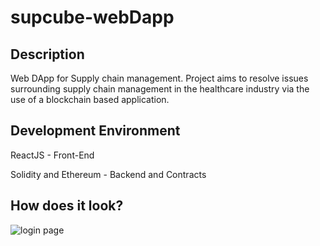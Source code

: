 # supcube-webDapp

## Description

Web DApp for Supply chain management. Project aims to resolve issues surrounding supply chain management in the healthcare industry via the use of a blockchain based application. 

## Development Environment

ReactJS - Front-End

Solidity and Ethereum - Backend and Contracts

## How does it look?

![login page](https://user-images.githubusercontent.com/48057984/84784526-0cd90e80-b008-11ea-84d3-f4389095e00b.png)




